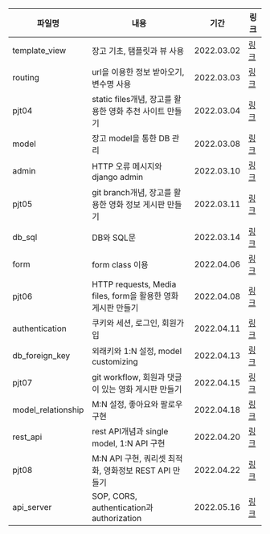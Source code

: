 | 파일명             | 내용                                                         | 기간       | 링크                                     |
| ------------------ | ------------------------------------------------------------ | ---------- | ---------------------------------------- |
| template_view      | 장고 기초, 탬플릿과 뷰 사용                                  | 2022.03.02 | [링크](./template_view_22-03-02.md)      |
| routing            | url을 이용한 정보 받아오기, 변수명 사용                      | 2022.03.03 | [링크](./routing_22-03-03.md)            |
| pjt04              | static files개념, 장고를 활용한 영화 추천 사이트 만들기      | 2022.03.04 | [링크](./pjt04_22-03-04.md)              |
| model              | 장고 model을 통한 DB 관리                                    | 2022.03.08 | [링크](./model_22-03-08.md)              |
| admin              | HTTP 오류 메시지와 django admin                              | 2022.03.10 | [링크](./admin_22-03-10.md)              |
| pjt05              | git branch개념, 장고를 활용한 영화 정보 게시판 만들기        | 2022.03.11 | [링크](./pjt05_22-03-11.md)              |
| db_sql             | DB와 SQL문                                                   | 2022.03.14 | [링크](./db_sql_22-03-14.md)             |
| form               | form class 이용                                              | 2022.04.06 | [링크](./form_22-04-06.md)               |
| pjt06              | HTTP requests, Media files, form을 활용한 영화 게시판 만들기 | 2022.04.08 | [링크](./pjt06_22-04-08.md)              |
| authentication     | 쿠키와 세션, 로그인, 회원가입                                | 2022.04.11 | [링크](authentication_22-04-11.md)       |
| db_foreign_key     | 외래키와 1:N 설정, model customizing                         | 2022.04.13 | [링크](db_foreign_key_22-04-13.md)       |
| pjt07              | git workflow, 회원과 댓글이 있는 영화 게시판 만들기          | 2022.04.15 | [링크](./pjt07_22-04-15.md)              |
| model_relationship | M:N 설정, 좋아요와 팔로우 구현                               | 2022.04.18 | [링크](./model_relationship_22-04-18.md) |
| rest_api           | rest API개념과 single model, 1:N API 구현                    | 2022.04.20 | [링크](./rest_api_22-04-20.md)           |
| pjt08              | M:N API 구현, 쿼리셋 최적화, 영화정보 REST API 만들기        | 2022.04.22 | [링크](./pjt08_22-04-22.md)              |
| api_server         | SOP, CORS, authentication과 authorization                    | 2022.05.16 | [링크](./api_server_22-05-16.md)         |
